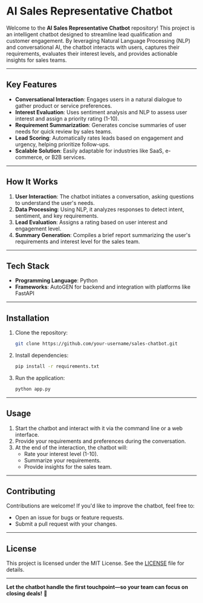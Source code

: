 # AI Sales Representative Chatbot 

Welcome to the **AI Sales Representative Chatbot** repository! This project is an intelligent chatbot designed to streamline lead qualification and customer engagement. By leveraging Natural Language Processing (NLP) and conversational AI, the chatbot interacts with users, captures their requirements, evaluates their interest levels, and provides actionable insights for sales teams.

---

## **Key Features**  
- **Conversational Interaction**: Engages users in a natural dialogue to gather product or service preferences.  
- **Interest Evaluation**: Uses sentiment analysis and NLP to assess user interest and assign a priority rating (1-10).  
- **Requirement Summarization**: Generates concise summaries of user needs for quick review by sales teams.  
- **Lead Scoring**: Automatically rates leads based on engagement and urgency, helping prioritize follow-ups.  
- **Scalable Solution**: Easily adaptable for industries like SaaS, e-commerce, or B2B services.  

---

## **How It Works**  
1. **User Interaction**: The chatbot initiates a conversation, asking questions to understand the user's needs.  
2. **Data Processing**: Using NLP, it analyzes responses to detect intent, sentiment, and key requirements.  
3. **Lead Evaluation**: Assigns a rating based on user interest and engagement level.  
4. **Summary Generation**: Compiles a brief report summarizing the user's requirements and interest level for the sales team.  

---

## **Tech Stack**  
- **Programming Language**: Python   
- **Frameworks**: AutoGEN for backend and integration with platforms like FastAPI  


---

## **Installation**  
1. Clone the repository:  
   ```bash  
   git clone https://github.com/your-username/sales-chatbot.git  
   ```  
2. Install dependencies:  
   ```bash  
   pip install -r requirements.txt  
   ```  
3. Run the application:  
   ```bash  
   python app.py  
   ```  

---

## **Usage**  
1. Start the chatbot and interact with it via the command line or a web interface.  
2. Provide your requirements and preferences during the conversation.  
3. At the end of the interaction, the chatbot will:  
   - Rate your interest level (1-10).  
   - Summarize your requirements.  
   - Provide insights for the sales team.  

---

## **Contributing**  
Contributions are welcome! If you'd like to improve the chatbot, feel free to:  
- Open an issue for bugs or feature requests.  
- Submit a pull request with your changes.  

---

## **License**  
This project is licensed under the MIT License. See the [LICENSE](LICENSE) file for details.  

---

**Let the chatbot handle the first touchpoint—so your team can focus on closing deals!** 🚀
